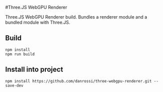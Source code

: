#Three.JS WebGPU Renderer

Three.JS WebGPU Renderer build. Bundles a renderer module and a bundled module with Three.JS.

## Build

```
npm install
npm run build
```

## Install into project

```
npm install https://github.com/danrossi/three-webgpu-renderer.git --save-dev
